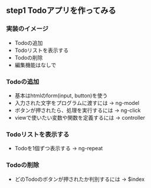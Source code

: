 ## step1 Todoアプリを作ってみる

### 実装のイメージ
* Todoの追加
* Todoリストを表示する
* Todoの削除
* 編集機能はなしで

### Todoの追加
* 基本はhtmlのform(input, button)を使う
* 入力された文字をプログラムに渡すには -> ng-model
* ボタンが押されたら、処理を実行するには -> ng-click
* viewで使いたい変数や関数を定義するには -> controller

### Todoリストを表示する
* Todoを1個ずつ表示する -> ng-repeat

### Todoの削除
* どのTodoのボタンが押されたか判別するには -> $index
